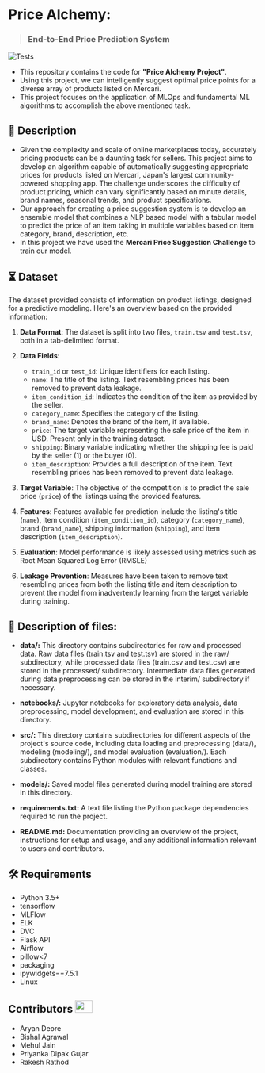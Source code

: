 # Price Alchemy: 
> ### End-to-End Price Prediction System

![Tests](https://github.com/mCodingLLC/SlapThatLikeButton-TestingStarterProject/actions/workflows/tests.yml/badge.svg)

- This repository contains the code for **"Price Alchemy Project"**.
- Using this project, we can intelligently suggest optimal price points for a diverse array of products listed on Mercari.
- This project focuses on the application of MLOps and fundamental ML algorithms to accomplish the above mentioned task.
  
## 📝 Description
- Given the complexity and scale of online marketplaces today, accurately pricing products can be a daunting task for sellers. This project aims to develop an algorithm capable of automatically suggesting appropriate prices for products listed on Mercari, Japan's largest community-powered shopping app. The challenge underscores the difficulty of product pricing, which can vary significantly based on minute details, brand names, seasonal trends, and product specifications.
- Our approach for creating a price suggestion system is to develop an ensemble model that combines a NLP based model with a tabular model to predict the price of an item taking in multiple variables based on item category, brand, description, etc.
- In this project we have used the **Mercari Price Suggestion Challenge** to train our model. 

## ⏳ Dataset
The dataset provided consists of information on product listings, designed for a predictive modeling. Here's an overview based on the provided information:

1. **Data Format**: The dataset is split into two files, `train.tsv` and `test.tsv`, both in a tab-delimited format.

2. **Data Fields**:
   - `train_id` or `test_id`: Unique identifiers for each listing.
   - `name`: The title of the listing. Text resembling prices has been removed to prevent data leakage.
   - `item_condition_id`: Indicates the condition of the item as provided by the seller.
   - `category_name`: Specifies the category of the listing.
   - `brand_name`: Denotes the brand of the item, if available.
   - `price`: The target variable representing the sale price of the item in USD. Present only in the training dataset.
   - `shipping`: Binary variable indicating whether the shipping fee is paid by the seller (1) or the buyer (0).
   - `item_description`: Provides a full description of the item. Text resembling prices has been removed to prevent data leakage.

3. **Target Variable**: The objective of the competition is to predict the sale price (`price`) of the listings using the provided features.

4. **Features**: Features available for prediction include the listing's title (`name`), item condition (`item_condition_id`), category (`category_name`), brand (`brand_name`), shipping information (`shipping`), and item description (`item_description`).

5. **Evaluation**: Model performance is likely assessed using metrics such as Root Mean Squared Log Error (RMSLE) 

6. **Leakage Prevention**: Measures have been taken to remove text resembling prices from both the listing title and item description to prevent the model from inadvertently learning from the target variable during training.

## 📝 Description of files:

- __data/:__ This directory contains subdirectories for raw and processed data. Raw data files (train.tsv and test.tsv) are stored in the raw/ subdirectory, while processed data files (train.csv and test.csv) are stored in the processed/ subdirectory. Intermediate data files generated during data preprocessing can be stored in the interim/ subdirectory if necessary.

- __notebooks/:__ Jupyter notebooks for exploratory data analysis, data preprocessing, model development, and evaluation are stored in this directory.

- __src/:__ This directory contains subdirectories for different aspects of the project's source code, including data loading and preprocessing (data/), modeling (modeling/), and model evaluation (evaluation/). Each subdirectory contains Python modules with relevant functions and classes.

- __models/:__ Saved model files generated during model training are stored in this directory.

- __requirements.txt:__ A text file listing the Python package dependencies required to run the project.

- __README.md:__ Documentation providing an overview of the project, instructions for setup and usage, and any additional information relevant to users and contributors.

## :hammer_and_wrench: Requirements
* Python 3.5+
* tensorflow
* MLFlow
* ELK
* DVC
* Flask API
* Airflow
* pillow<7
* packaging
* ipywidgets==7.5.1
* Linux

## Contributors <img src="https://raw.githubusercontent.com/TheDudeThatCode/TheDudeThatCode/master/Assets/Developer.gif" width=35 height=25> 
-	Aryan Deore
-	Bishal Agrawal 
-	Mehul Jain 
-	Priyanka Dipak Gujar
-	Rakesh Rathod

